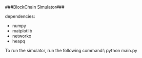 ###BlockChain Simulator###

dependencies:
- numpy
- matplotlib
- networkx
- heapq

To run the simulator, run the following command:\\
python main.py <number of nodes> <fraction of slow nodes> <fraction of low CPUs> <simulation time> 
